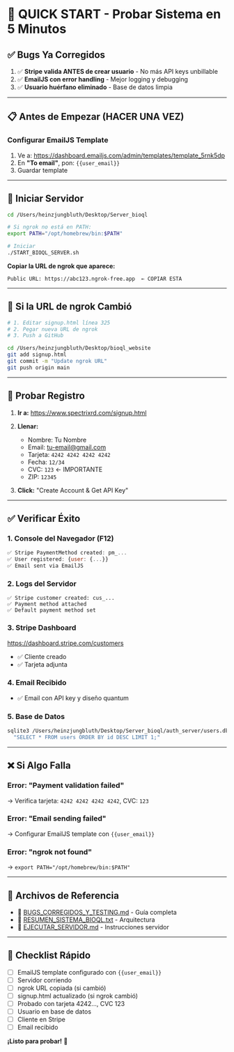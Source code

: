 # 🚀 QUICK START - Probar Sistema en 5 Minutos

## ✅ Bugs Ya Corregidos
1. ✅ **Stripe valida ANTES de crear usuario** - No más API keys unbillable
2. ✅ **EmailJS con error handling** - Mejor logging y debugging
3. ✅ **Usuario huérfano eliminado** - Base de datos limpia

---

## 📋 Antes de Empezar (HACER UNA VEZ)

### Configurar EmailJS Template
1. Ve a: https://dashboard.emailjs.com/admin/templates/template_5rnk5dp
2. En **"To email"**, pon: `{{user_email}}`
3. Guardar template

---

## 🏃 Iniciar Servidor

```bash
cd /Users/heinzjungbluth/Desktop/Server_bioql

# Si ngrok no está en PATH:
export PATH="/opt/homebrew/bin:$PATH"

# Iniciar
./START_BIOQL_SERVER.sh
```

**Copiar la URL de ngrok que aparece:**
```
Public URL: https://abc123.ngrok-free.app  ← COPIAR ESTA
```

---

## 🔧 Si la URL de ngrok Cambió

```bash
# 1. Editar signup.html línea 325
# 2. Pegar nueva URL de ngrok
# 3. Push a GitHub

cd /Users/heinzjungbluth/Desktop/bioql_website
git add signup.html
git commit -m "Update ngrok URL"
git push origin main
```

---

## 🧪 Probar Registro

1. **Ir a:** https://www.spectrixrd.com/signup.html

2. **Llenar:**
   - Nombre: Tu Nombre
   - Email: tu-email@gmail.com
   - Tarjeta: `4242 4242 4242 4242`
   - Fecha: `12/34`
   - CVC: `123` ← IMPORTANTE
   - ZIP: `12345`

3. **Click:** "Create Account & Get API Key"

---

## ✅ Verificar Éxito

### 1. Console del Navegador (F12)
```javascript
✅ Stripe PaymentMethod created: pm_...
✅ User registered: {user: {...}}
✅ Email sent via EmailJS
```

### 2. Logs del Servidor
```
✅ Stripe customer created: cus_...
✅ Payment method attached
✅ Default payment method set
```

### 3. Stripe Dashboard
https://dashboard.stripe.com/customers
- ✅ Cliente creado
- ✅ Tarjeta adjunta

### 4. Email Recibido
- ✅ Email con API key y diseño quantum

### 5. Base de Datos
```bash
sqlite3 /Users/heinzjungbluth/Desktop/Server_bioql/auth_server/users.db \
  "SELECT * FROM users ORDER BY id DESC LIMIT 1;"
```

---

## ❌ Si Algo Falla

### Error: "Payment validation failed"
→ Verifica tarjeta: `4242 4242 4242 4242`, CVC: `123`

### Error: "Email sending failed"
→ Configurar EmailJS template con `{{user_email}}`

### Error: "ngrok not found"
→ `export PATH="/opt/homebrew/bin:$PATH"`

---

## 📁 Archivos de Referencia

- 📖 [BUGS_CORREGIDOS_Y_TESTING.md](BUGS_CORREGIDOS_Y_TESTING.md) - Guía completa
- 📖 [RESUMEN_SISTEMA_BIOQL.txt](RESUMEN_SISTEMA_BIOQL.txt) - Arquitectura
- 📖 [EJECUTAR_SERVIDOR.md](EJECUTAR_SERVIDOR.md) - Instrucciones servidor

---

## 🎯 Checklist Rápido

- [ ] EmailJS template configurado con `{{user_email}}`
- [ ] Servidor corriendo
- [ ] ngrok URL copiada (si cambió)
- [ ] signup.html actualizado (si ngrok cambió)
- [ ] Probado con tarjeta 4242..., CVC 123
- [ ] Usuario en base de datos
- [ ] Cliente en Stripe
- [ ] Email recibido

**¡Listo para probar!** 🚀
